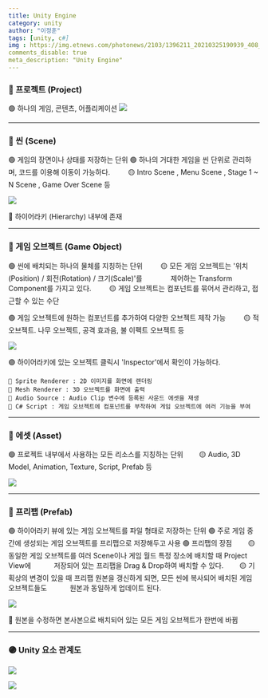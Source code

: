 ```yaml
---
title: Unity Engine
category: unity
author: "이정훈"
tags: [unity, c#]
img : https://img.etnews.com/photonews/2103/1396211_20210325190939_408_0012.jpg
comments_disable: true
meta_description: "Unity Engine"
---
```


### 🔴 프로젝트 (Project)

🟢 하나의 게임, 콘텐츠, 어플리케이션
![](https://i.imgur.com/DRs3TTm.png)
***

### 🔴 씬 (Scene)

🟢 게임의 장면이나 상태를 저장하는 단위
🟢 하나의 거대한 게임을 씬 단위로 관리하며, 코드를 이용해 이동이 가능하다.
&ensp;&ensp;&ensp;&ensp; 🟡 Intro Scene , Menu Scene , Stage 1 ~ N Scene , Game Over Scene 등

![](https://i.imgur.com/xw6AQxl.png)

🔵 하이어라키 (Hierarchy) 내부에 존재

***

### 🔴 게임 오브젝트 (Game Object)

🟢 씬에 배치되는 하나의 물체를 지칭하는 단위
&ensp;&ensp;&ensp;&ensp; 🟡 모든 게임 오브젝트는 '위치(Position) / 회전(Rotation) / 크기(Scale)'를
&ensp;&ensp;&ensp;&ensp;&ensp;&ensp;&ensp; 제어하는 Transform Component를 가지고 있다.
&ensp;&ensp;&ensp;&ensp; 🟡 게임 오브젝트는 컴포넌트를 묶어서 관리하고, 접근할 수 있는 수단
	
🟢 게임 오브젝트에 원하는 컴포넌트를 추가하여 다양한 오브젝트 제작 가능
&ensp;&ensp;&ensp;&ensp; 🟡 적 오브젝트. 나무 오브젝트, 공격 효과음, 불 이펙트 오브젝트 등

![](https://i.imgur.com/kCw0qGt.png)

🟣 하이어라키에 있는 오브젝트 클릭시 'Inspector'에서 확인이 가능하다.

	🔵 Sprite Renderer : 2D 이미지를 화면에 랜더링
	🔵 Mesh Renderer : 3D 오브젝트를 화면에 출력
	🔵 Audio Source : Audio Clip 변수에 등록된 사운드 에셋을 재생
	🔵 C# Script : 게임 오브젝트에 컴포넌트를 부착하여 게임 오브젝트에 여러 기능을 부여

***

### 🔴 에셋 (Asset)

🟢 프로젝트 내부에서 사용하는 모든 리소스를 지칭하는 단위
&ensp;&ensp;&ensp;&ensp;🟡 Audio, 3D Model, Animation, Texture, Script, Prefab 등
	
![](https://i.imgur.com/Pi1CEd9.png)

***

### 🔴 프리팹 (Prefab)

🟢 하이어라키 뷰에 있는 게임 오브젝트를 파일 형태로 저장하는 단위
🟢 주로 게임 중간에 생성되는 게임 오브젝트를 프리팹으로 저장해두고 사용
🟢 프리팹의 장점
&ensp;&ensp;&ensp;&ensp;🟡 동일한 게임 오브젝트를 여러 Scene이나 게임 월드 특정 장소에 배치할 때 Project View에 
		&ensp;&ensp;&ensp;&ensp;&ensp;&ensp;저장되어 있는 프리팹을 Drag & Drop하여 배치할 수 있다.
&ensp;&ensp;&ensp;&ensp;🟡 기획상의 변경이 있을 때 프리팹 원본을 갱신하게 되면, 모든 씬에 복사되어 배치된 게임 오브젝트들도 
		&ensp;&ensp;&ensp;&ensp;&ensp;&ensp;원본과 동일하게 업데이트 된다.

![](https://i.imgur.com/JkqFNwl.png)

🔵 원본을 수정하면 본사본으로 배치되어 있는 모든 게임 오브젝트가 한번에 바뀜

***

### 🟣 Unity 요소 관계도
 
![](https://i.imgur.com/UjrCV5h.png)

![](https://i.imgur.com/qQkJElX.png)